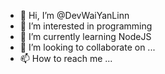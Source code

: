 - 👋 Hi, I’m @DevWaiYanLinn
- 👀 I’m interested in programming
- 🌱 I’m currently learning NodeJS
- 💞️ I’m looking to collaborate on ...
- 📫 How to reach me ...

<!---
DevWaiYanLinn/DevWaiYanLinn is a ✨ special ✨ repository because its `README.md` (this file) appears on your GitHub profile.
You can click the Preview link to take a look at your changes.
--->
